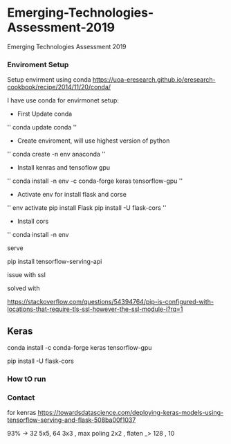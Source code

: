 # Emerging-Technologies-Assessment-2019
Emerging Technologies Assessment 2019



### Enviroment Setup

Setup envirment using conda
https://uoa-eresearch.github.io/eresearch-cookbook/recipe/2014/11/20/conda/

I have use conda for envirmonet setup:

* First Update conda

'' 
conda update conda
''

* Create enviroment, will use highest version of python

''
conda create -n env  anaconda
''

* Install kenras and tensoflow gpu

''
conda install -n env -c conda-forge keras tensorflow-gpu
''

* Activate env for install flask and corse

''
env activate
pip install Flask
pip install -U flask-cors
''

* Install cors

''
conda install -n env 


serve

pip install tensorflow-serving-api


issue  with ssl

solved with 

https://stackoverflow.com/questions/54394764/pip-is-configured-with-locations-that-require-tls-ssl-however-the-ssl-module-i?rq=1

## Keras

conda install -c conda-forge keras tensorflow-gpu

pip install -U flask-cors

### How tO run

### Contact


for kenras 
https://towardsdatascience.com/deploying-keras-models-using-tensorflow-serving-and-flask-508ba00f1037

93% -> 32 5x5, 64 3x3 , max poling 2x2 , flaten _> 128 , 10